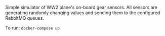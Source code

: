 Simple simulator of WW2 plane's on-board gear sensors. All sensors are generating randomly changing values and sending them to the configured RabbitMQ queues.

To run:
`docker-compose up`

